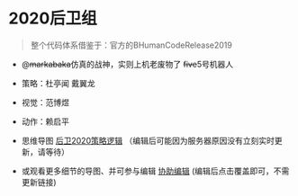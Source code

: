 # 2020后卫组
> 整个代码体系借鉴于：官方的BHumanCodeRelease2019

* @~~markabaka~~仿真的战神，实则上机老废物了 ~~five~~5号机器人
* 策略：杜亭闻 戴翼龙
* 视觉：范博煜
* 动作：赖启平

* 思维导图 [后卫2020策略逻辑](https://www.edrawsoft.cn/viewer/public/s/7bf06767824998) （编辑后可能因为服务器原因没有立刻实时更新，请等待）
* 或观看更多细节的导图、并可参与编辑 [协助编辑](https://mm.edrawsoft.cn/map.html?code=BVBXrrB4if) (编辑后点击覆盖即可，不需更新链接)
